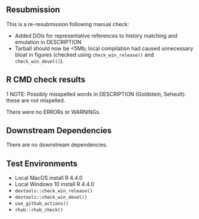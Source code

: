 ## Resubmission
This is a re-resubmission following manual check:
* Added DOIs for representative references to history matching and emulation in DESCRIPTION
* Tarball should now be <5Mb; local compilation had caused unnecessary bloat in figures (checked using `check_win_release()` and `check_win_devel()`).

## R CMD check results
1 NOTE: Possibly misspelled words in DESCRIPTION (Goldstein, Seheult): these are not mispelled.

There were no ERRORs or WARNINGs.

## Downstream Dependencies
There are no downstream dependencies.

## Test Environments
* Local MacOS install R 4.4.0
* Local Windows 10 install R 4.4.0
* `devtools::check_win_release()`
* `devtools::check_win_devel()`
* `use_github_actions()`
* `rhub::rhub_check()`
